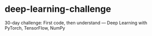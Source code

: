 # deep-learning-challenge
30-day challenge: First code, then understand — Deep Learning with PyTorch, TensorFlow, NumPy
